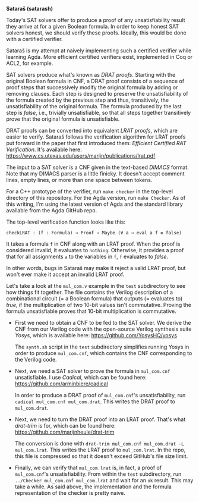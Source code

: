 **Sataraš (satarash)**

Today's SAT solvers offer to produce a proof of any unsatisfiability result
they arrive at for a given Boolean formula. In order to keep honest SAT solvers
honest, we should verify these proofs. Ideally, this would be done with a
certified verifier.

Sataraš is my attempt at naively implementing such a certified verifier while
learning Agda. More efficient certified verifiers exist, implemented in Coq or
ACL2, for example.

SAT solvers produce what's known as *DRAT proofs*. Starting with the original
Boolean formula in CNF, a DRAT proof consists of a sequence of proof steps that
successively modify the original formula by adding or removing clauses. Each
step is designed to preserve the unsatisfiability of the formula created by the
previous step and thus, transitively, the unsatisfiability of the original
formula. The formula produced by the last step is *false*, i.e., trivially
unsatisfiable, so that all steps together transitively prove that the original
formula is unsatisfiable.

DRAT proofs can be converted into equivalent *LRAT proofs*, which are easier to
verify. Sataraš follows the verification algorithm for LRAT proofs put forward
in the paper that first introduced them: *Efficient Certified RAT
Verification*. It's available here:
https://www.cs.utexas.edu/users/marijn/publications/lrat.pdf

The input to a SAT solver is a CNF given in the text-based *DIMACS* format.
Note that my DIMACS parser is a little finicky. It doesn't accept comment
lines, empty lines, or more than one space between tokens.

For a C++ prototype of the verifier, run `make checker` in the top-level
directory of this repository. For the Agda version, run `make Checker`. As of
this writing, I'm using the latest version of Agda and the standard library
available from the Agda GitHub repo.

The top-level verification function looks like this:

```
checkLRAT : (f : Formula) → Proof → Maybe (∀ a → eval a f ≡ false)
```

It takes a formula `f` in CNF along with an LRAT proof. When the proof is
considered invalid, it evaluates to `nothing`. Otherwise, it provides a proof
that for all assignments `a` to the variables in `f`, `f` evaluates to *false*.

In other words, bugs in Sataraš may make it reject a valid LRAT proof, but
won't ever make it accept an invalid LRAT proof.

Let's take a look at the `mul_com.v` example in the `test` subdirectory to see
how things fit together. The file contains the Verilog description of a
combinational circuit (= a Boolean formula) that outputs (= evaluates to)
*true*, if the multiplication of two 10-bit values isn't commutative. Proving
the formula unsatisfiable proves that 10-bit multiplication is commutative.

  * First we need to obtain a CNF to be fed to the SAT solver. We derive the
    CNF from our Verilog code with the open-source Verilog synthesis suite
    *Yosys*, which is available here: https://github.com/YosysHQ/yosys

    The `synth.sh` script in the `test` subdirectory simplifies running Yosys
    in order to produce `mul_com.cnf`, which contains the CNF corresponding to
    the Verilog code.

  * Next, we need a SAT solver to prove the formula in `mul_com.cnf`
    unsatisfiable. I use *Cadical*, which can be found here:
    https://github.com/arminbiere/cadical

    In order to produce a DRAT proof of `mul_com.cnf`'s unsatisfiability, run
    `cadical mul_com.cnf mul_com.drat`. This writes the DRAT proof to
    `mul_com.drat`.

  * Next, we need to turn the DRAT proof into an LRAT proof. That's what
    *drat-trim* is for, which can be found here:
    https://github.com/marijnheule/drat-trim

    The conversion is done with
    `drat-trim mul_com.cnf mul_com.drat -L mul_com.lrat`.
    This writes the LRAT proof to `mul_com.lrat`. In the repo, this file is
    compressed so that it doesn't exceed GitHub's file size limit.

  * Finally, we can verify that `mul_com.lrat` is, in fact, a proof of
    `mul_com.cnf`'s unsatisfiability. From within the `test` subdirectory, run
    `../Checker mul_com.cnf mul_com.lrat` and wait for an `ok` result. This may
    take a while. As said above, the implementation and the formula
    representation of the checker is pretty naive.

